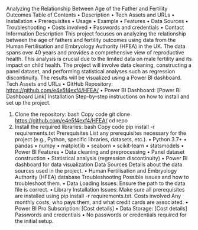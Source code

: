 Analyzing the Relationship Between Age of the Father and Fertility Outcomes
Table of Contents
•	Description
•	Tech Assets and URLs
•	Installation
•	Prerequisites
•	Usage
•	Example
•	Features
•	Data Sources
•	Troubleshooting
•	Costs involved
•	Passwords and credentials
•	Contact Information
Description
This project focuses on analyzing the relationship between the age of fathers and fertility outcomes using data from the Human Fertilisation and Embryology Authority (HFEA) in the UK. The data spans over 40 years and provides a comprehensive view of reproductive health. This analysis is crucial due to the limited data on male fertility and its impact on child health. The project will involve data cleaning, constructing a panel dataset, and performing statistical analyses such as regression discontinuity. The results will be visualized using a Power BI dashboard.
Tech Assets and URLs
•	GitHub Repository: https://github.com/e4e5f4exf4/HFEA/
•	Power BI Dashboard: [Power BI Dashboard Link]
Installation
Step-by-step instructions on how to install and set up the project.
1.	Clone the repository:
bash
Copy code
git clone https://github.com/e4e5f4exf4/HFEA/
cd repo
2.	Install the required libraries:
bash
Copy code
pip install -r requirements.txt
Prerequisites
List any prerequisites necessary for the project (e.g., Python, specific libraries, datasets, etc.).
•	Python 3.7+
•	pandas
•	numpy
•	matplotlib
•	seaborn
•	scikit-learn
•	statsmodels
•	Power BI
Features
•	Data cleaning and preprocessing
•	Panel dataset construction
•	Statistical analysis (regression discontinuity)
•	Power BI dashboard for data visualization
Data Sources
Details about the data sources used in the project.
•	Human Fertilisation and Embryology Authority (HFEA) database
Troubleshooting
Possible issues and how to troubleshoot them.
•	Data Loading Issues: Ensure the path to the data file is correct.
•	Library Installation Issues: Make sure all prerequisites are installed using pip install -r requirements.txt.
Costs involved
Any monthly costs, who pays them, and what credit cards are associated.
•	Power BI Pro Subscription: [Cost details]
•	Data Storage: [Cost details]
Passwords and credentials
•	No passwords or credentials required for the initial setup.

